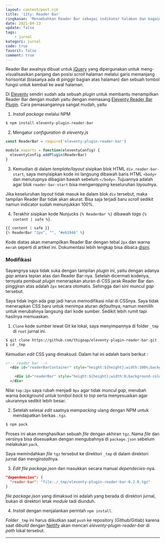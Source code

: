 ```yaml
---
layout: content/post.njk
title: '11ty: Reader Bar'
ringkasan: 'Menambahkan Reader Bar sebagai indikator halaman dan bagaimana cara memodif-ikasinya'
date: 2021-04-23
update: false
tags:
    - jurnal
kategori: jurnal
code: true
favorit: false
comment: true
---
```


Reader Bar awalnya dibuat untuk [jQuery](https://jquery.com) yang dipergunakan untuk meng-visualisasikan panjang dan posisi *scroll* halaman melalui garis memanjang horisontal (biasanya ada di pinggir bagian atas halaman) dan sebuah tombol fungsi untuk kembali ke awal halaman.

Di [Eleventy](https://11ty.dev) sendiri sudah ada sebuah *plugin* untuk membantu menampilkan Reader Bar dengan mudah yaitu dengan memasang [Eleventy Reader Bar Plugin](https://github.com/thigoap/eleventy-plugin-reader-bar). Cara pemasangannya sangat mudah, yaitu

1. *Install package* melalui NPM
```bash
$ npm install eleventy-plugin-reader-bar
```
2. Mengatur *configuration* di *eleventy.js*
```javascript
const ReaderBar = require('eleventy-plugin-reader-bar')

module.exports = function(eleventyConfig) {
  eleventyConfig.addPlugin(ReaderBar)
}
```
3. Kemudian di dalam *template/layout* sisipkan blok HTML `div.reader-bar-start`, saya menyisipkan kode ini langsung dibawah baris HTML `<body>` dan menutupnya dibagian bawah sebelum `</body>`. Tujuannya adalah agar blok `reader-bar-start` bisa meng*wrapping* keseluruhan *layout*nya.

 <p class="sidenote">Jika keseluruhan <em>layout</em> tidak masuk ke dalam blok <code>div</code> tersebut, maka tampilan Reader Bar tidak akan akurat. Bisa saja terjadi baru <em>scroll</em> sedikit namun indicator sudah menunjukkan 100%.</p>

4. Terakhir sisipkan kode Nunjucks `{% ReaderBar %}` dibawah *tags* `{% content | safe %}`.

```javascript
{{ content | safe }}
{% ReaderBar "2px", "", "#e63946" %}
```

Kode diatas akan menampilkan Reader Bar dengan tebal `2px` dan warna `merah` seperti di artikel ini. Dokumentasi lebih lengkap bisa dibaca [disini](https://github.com/thigoap/eleventy-plugin-reader-bar).

### Modifikasi

Sayangnya saya tidak suka dengan tampilan *plugin* ini, yaitu dengan adanya *gap* antara tepian atas dan Reader Bar-nya. Setelah dicermati kodenya, ternyata pembuat *plugin* menerapkan aturan di CSS jarak Reader Bar dan pinggiran atas adalah `2px` secara otomatis. Sehingga dari sini muncul *gap* tersebut.

Saya tidak ingin ada *gap* jadi harus memodifikasi nilai di CSSnya. Saya tidak menerapkan CSS baru untuk menimpa aturan *default*nya, namun memilih untuk merubahnya langsung dari kode sumber. Sedikit lebih rumit tapi hasilnya memuaskan.

1. `Clone` kode sumber lewat Git ke lokal, saya menyimpannya di folder `_tmp` di `root` jurnal ini.
```bash
$ git clone https://github.com/thigoap/eleventy-plugin-reader-bar.git  _tmp
$ cd _tmp
```
Kemudian *edit* CSS yang dimaksud. Dalam hal ini adalah baris berikut :

```html
<!-- reader bar -->
  <div id="readerBarContainer" style="height:${height};width:100%;background-color:${bgColor};position:fixed;top:2px;left:0;z-index:100;transition:0.2s;">

    <div id="readerBar" style="height:${height};width:0;background-color:${fillColor};position:fixed;top:2px;left:0;z-index:200;transition:0.2s;"></div>
  </div>
```

Nilai `top:2px` saya rubah menjadi `0px` agar tidak muncul *gap*, merubah warna *background* untuk tombol *back to top* serta menyesuaikan agar ukurannya sedikit lebih besar.

2. Setelah selesai *edit* saatnya mem*packing* ulang dengan NPM untuk mendapatkan berkas `.tgz`.
```bash
$ npm pack
```

Proses ini akan menghasilkan sebuah *file* dengan akhiran `tgz`. Nama *file* dan versinya bisa disesuaikan dengan mengubahnya di `package.json` sebelum melakukan `pack`.

Saya memindahkan *file* `tgz` tersebut ke direktori `_tmp` di dalam direktori jurnal dan meng*install*nya.

3. *Edit file package.json* dan masukkan secara manual *dependecies*-nya.
```json
"dependencies": {
  "reader-bar": "file:./_tmp/eleventy-plugin-reader-bar-0.2.0.tgz"
}
```
 <p class="sidenote"><i>file package.json</i> yang dimaksud ini adalah yang berada di direktori jurnal, bukan di direktori letak <i>module</i> tadi diunduh.</p>

4. *Install* dengan menjalankan perintah `npm install`.

*Folder* `_tmp` ini harus diikutkan saat `push` ke repository (Github/Gitlab) karena saat di*build* dengan [Netlify](https://netlify.com) akan mencari *eleventy-plugin-reader-bar* di *path* lokal tersebut.

***
